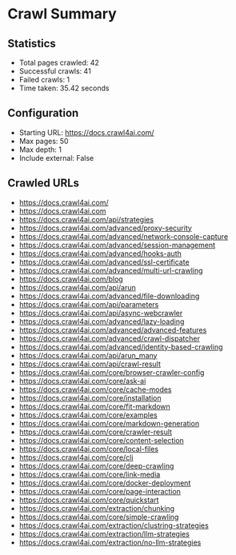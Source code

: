 # Crawl Summary

## Statistics
- Total pages crawled: 42
- Successful crawls: 41
- Failed crawls: 1
- Time taken: 35.42 seconds

## Configuration
- Starting URL: https://docs.crawl4ai.com/
- Max pages: 50
- Max depth: 1
- Include external: False

## Crawled URLs
- https://docs.crawl4ai.com/
- https://docs.crawl4ai.com
- https://docs.crawl4ai.com/api/strategies
- https://docs.crawl4ai.com/advanced/proxy-security
- https://docs.crawl4ai.com/advanced/network-console-capture
- https://docs.crawl4ai.com/advanced/session-management
- https://docs.crawl4ai.com/advanced/hooks-auth
- https://docs.crawl4ai.com/advanced/ssl-certificate
- https://docs.crawl4ai.com/advanced/multi-url-crawling
- https://docs.crawl4ai.com/blog
- https://docs.crawl4ai.com/api/arun
- https://docs.crawl4ai.com/advanced/file-downloading
- https://docs.crawl4ai.com/api/parameters
- https://docs.crawl4ai.com/api/async-webcrawler
- https://docs.crawl4ai.com/advanced/lazy-loading
- https://docs.crawl4ai.com/advanced/advanced-features
- https://docs.crawl4ai.com/advanced/crawl-dispatcher
- https://docs.crawl4ai.com/advanced/identity-based-crawling
- https://docs.crawl4ai.com/api/arun_many
- https://docs.crawl4ai.com/api/crawl-result
- https://docs.crawl4ai.com/core/browser-crawler-config
- https://docs.crawl4ai.com/core/ask-ai
- https://docs.crawl4ai.com/core/cache-modes
- https://docs.crawl4ai.com/core/installation
- https://docs.crawl4ai.com/core/fit-markdown
- https://docs.crawl4ai.com/core/examples
- https://docs.crawl4ai.com/core/markdown-generation
- https://docs.crawl4ai.com/core/crawler-result
- https://docs.crawl4ai.com/core/content-selection
- https://docs.crawl4ai.com/core/local-files
- https://docs.crawl4ai.com/core/cli
- https://docs.crawl4ai.com/core/deep-crawling
- https://docs.crawl4ai.com/core/link-media
- https://docs.crawl4ai.com/core/docker-deployment
- https://docs.crawl4ai.com/core/page-interaction
- https://docs.crawl4ai.com/core/quickstart
- https://docs.crawl4ai.com/extraction/chunking
- https://docs.crawl4ai.com/core/simple-crawling
- https://docs.crawl4ai.com/extraction/clustring-strategies
- https://docs.crawl4ai.com/extraction/llm-strategies
- https://docs.crawl4ai.com/extraction/no-llm-strategies
